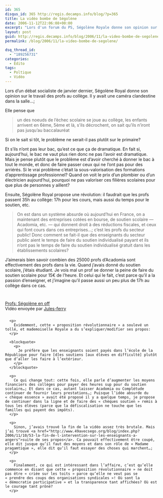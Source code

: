 ```yaml
---
id: 365
disqus_id: 365 http://regis.decamps.info/blog/?p=365
title: La vidéo bombe de Ségolène
date: 2006-11-12T22:06:08+00:00
excerpt: "Lors d'un forum du PS, Ségolène Royale donne son opinion sur le travail des profs au collège. Il y avait une caméra clandestine dans la sallle..."
layout: post
guid: http://regis.decamps.info/blog/2006/11/la-video-bombe-de-segolene/
permalink: /blog/2006/11/la-video-bombe-de-segolene/

dsq_thread_id:
  - "189256731"
categories:
  - Edito
tags:
  - Poltique
  - Vidéo
---
```

Lors d’un débat socialiste de janvier dernier, Ségolène Royal donne son opinion sur le travail des profs au collège. Il y avait une caméra clandestine dans la salle…;

Elle pense que

> un des noeuds de l’échec scolaire se joue au collège, les enfants arrivent en 6ème, 5ème et là, s’ils décrochent, on sait qu’ils n’iront pas jusqu’au baccalauréat 

Si on le sait si tôt, le problème ne serait-il pas plutôt sur le primaire?

Et s’ils n’ont pas leur bac, qu’est ce que ça de dramatique. En fait si, aujourd’hui, le bac ne vaut plus rien donc ne pas l’avoir est dramatique. Mais je pense plutôt que le problème est d’avoir cherché à donner le bac à tout le monde, et donc de faire passer ceux qui ne l’ont pas pour des arriérés. Si le vrai problème c’était la sous-valorisation des formations d’apprentissage professionnel? Quand on voit le prix d’un plombier ou d’un électricien aujourd’hui, pourquoi ne pas valoriser ces filières scolaires pour que plus de personnes y aillent?

Ensuite, Ségolène Royal propose une révolution: il faudrait que les profs passent 35h au collège: 17h pour les cours, mais aussi du temps pour le soutien, etc.

> On est dans un système absurde où aujourd’hui en France, on a maintenant des entreprises cotées en bourse, de soutien scolaire &#8212; Acadomia, etc. &#8212; qui donnent droit à des réductions fiscales, et ceux qui font cours dans ces entreprises…; c’est les profs du secteur public! Donc comment se fait-il que des enseignants du secteur public aient le temps de faire du soutien individualisé payant et ils n’ont pas le temps de faire du soutien individualisé gratuit dans les établissements scolaires? 

J’aimerais bien savoir combien des 25000 profs d’Acadomia sont effectivement des profs dans la vie. Quand j’avais donné du soutien scolaire, j’étais étudiant. Je vois mal un prof se donner la peine de faire du soutien scolaire pour 15€ de l’heure. Et celui qui le fait, c’est parce qu’il a la passion d’enseigner, et j’imagine qu’il passe aussi un peu plus de 17h au collège dans ce cas.

<div style="margin-bottom:25px;margin-top:25px;">
  <div style="width:320px;text-align:left;">
    <p>
      <br /><span style="margin-top:0px;"><a href="http://www.dailymotion.com/video/xm4ph_profs-segolene-en-off">Profs: Ségolène en off</a><br />Vidéo envoyée par <a href="http://www.dailymotion.com/Jules-ferry">Jules-ferry</a><br /></span></div> </div> 
      
      <p>
        Évidemment, cette « proposition révolutionnaire » a soulevé un tollé, et mademoiselle Royale a du s’expliquer/modifier ses propos:
      </p>
      
      <blockquote>
        <p>
          Je préfère que les enseignants soient payés dans l’école de la République pour faire [d]es soutiens [aux élèves en difficulté] plutôt que d’aller les faire à l’extérieur.
        </p>
      </blockquote>
      
      <p>
        Ce qui change tout: cette fois, elle parle d’augmenter les moyens financiers des collèges pour payer des heures sup pour du soutien scolaire…; Et dans ce cas, autant laisser Acadomia ou Complétude continuer de fournir leurs prestations…; Puisque l’idée absurde du « chèque essence » avait été proposé il y a quelque temps, je propose de continuer dans la ligne et de faire des « chèques soutien » remis à tous les élèves (parce que la défiscalisation ne touche que les familles qui payent des impôts).
      </p>
      
      <p>
        Sinon, j’avais trouvé la fin de la vidéo assez très brutale. Mais j’ai trouvé <a href="http://www.49avecsego.org/blog/index.php?2006/11/10/53-la-fin-de-l-intervention-sur-les-enseignants-a-angers">suite de ses propos</a>. Ca pouvait effectivement être coupé, elle dit jusque qu’il faut des moyens et dans son rôle de « Madame pragamtique », elle dit qu’il faut essayer des choses qui marchent…;
      </p>
      
      <p>
        Finalement, ce qui est intéressant dans l’affaire, c’est qu’elle commence en disant que cette « proposition révolutionnaire » ne doit pas être « criée sur les toits » parce qu’elle ne veut pas se « prendre des coups des organisations syndicales »! Où sont la « démocratie participative » et la transparence tant affichées? Où est le courage tant prôné?
      </p>
